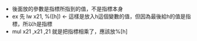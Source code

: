 * 後面放的參數是指標所指到的值，不是指標本身
* ex 先 lw x21, %([h])     <- 這樣是放入h這個變數的值，但因為最後給h的值是指標，所以h是指標
* mul x21 ,x21 ,21 就是把指標相乘了，應該放%[h]